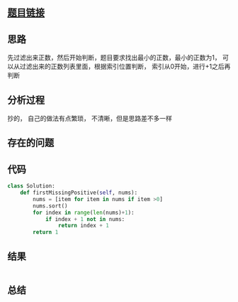 [//]: # (@Author  : xu.junpeng)
[//]: # (@Time    : 2020/6/14 6:10 下午)
## [题目链接](https://leetcode.com/problems/first-missing-positive/)

## 思路
先过滤出来正数，然后开始判断，题目要求找出最小的正数，最小的正数为1， 可以从过滤出来的正数列表里面，根据索引位置判断， 索引从0开始，进行+1之后再判断
## 分析过程
抄的， 自己的做法有点繁琐， 不清晰，但是思路差不多一样
## 存在的问题

## 代码
```python
class Solution:
    def firstMissingPositive(self, nums):
        nums = [item for item in nums if item >0]
        nums.sort()
        for index in range(len(nums)+1):
            if index + 1 not in nums:
                return index + 1
        return 1

```

## 结果
```

```
## 总结


